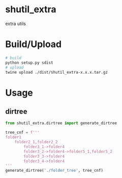 # shutil_extra
extra utils

# Build/Upload
```sh
# build
python setup.py sdist
# upload
twine upload ./dist/shutil_extra-x.x.x.tar.gz
```

# Usage

## dirtree
```python
from shutil_extra.dirtree import generate_dirtree

tree_cnf = f'''
folder1
    folder2_1,folder2_2
        folder3_1->folder4
        folder3_2->folder4->folder5_1,folder5_2
        folder3_3->folder4
        folder3_4->folder4
'''
generate_dirtree('./folder_tree', tree_cnf)
```